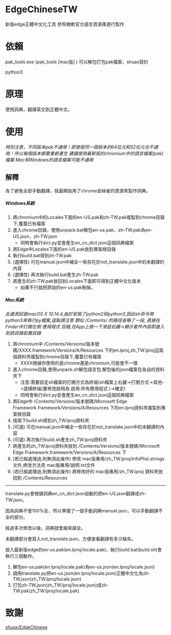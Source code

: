 # EdgeChineseTW
新版edge正體中文化工具 參照微軟官方語言資源庫進行製作

# 依賴
pak_tools.exe (pak_tools \[mac版] ) 可以解包打包pak檔案，shuax寫的

python3

# 原理
使用詞典，翻譯英文到正體中文。

# 使用

*特別注意，不同版本pak不通用！即使是同一個版本的64位元和32位元也不通用！所以每個版本都要重新產生*
*建議使用最新版的chromium中的語言檔案(pak)檔案*
*Mac和Windows的語言檔案可能不通用*

## 解釋
為了避免全部手動翻譯，我最開始用了chrome金絲雀的資源來製作詞典。 

##### Windows系統
1. 將chromium中的Locales下面的en-US.pak和zh-TW.pak複製到chrome目錄下,覆蓋已有檔案
2. 進入chrome目錄，使用unpack.bat解包en-us.pak，zh-TW.pak為en-US.json，zh-TW.json
    + 同時會執行dict.py並會產生en_cn_dict.json這個詞典檔案
3. 將Edge中Locales下面的en-US.pak放到專案根目錄    
4. 執行build.bat得到zh-TW.pak
5. (選擇性) 可在manual.json中補全一些存在於not_translate.json中的未翻譯的內容
6. (選擇性) 再次執行build.bat產生zh-TW.pak
7. 將產生的zh-TW.pak放回到Locales下面即可得到正體中文化版本
    + 如果不行就把原始的en-us.pak刪掉。

##### Mac系統

*此處測試是macOS X 10.14.4,由於安裝了python2和python3,因此sh命令用python3來執行py檔案,這點請注意*
*類似 /Contents/ 的路徑省略了一段, 直接在Finder中打開左側 應用程式 目錄,在App上按一下滑鼠右鍵->顯示套件內容即進入到該目錄前置目錄*
1. 將chromium中 /Contents/Versions/版本號碼/XXXX.framework/Versions/A/Resources 下的en.lproj,zh_TW.lproj這兩個資料夾複製到chrome目錄下,覆蓋已有檔案
    + XXXX根據你使用的是chrome還是chromium,可能會不一樣
2. 進入chrome目錄,使用unpack.sh解包語言包,解包後的json檔案在各自的資料夾下
    + 注意:需要設定sh檔案的打開方式為終端(sh檔案上右鍵->打開方式->其他->選擇終端(要修改啟用為 啟用\:所有應用程式 )->確定)
    + 同時會執行dict.py並會產生en_cn_dict.json這個詞典檔案
3. 將Edge中 /Contents/Versions/版本號碼/Microsoft Edge Framework.framework/Versions/A/Resources 下的en.lproj資料夾複製到專案根目錄
4. 按兩下build.sh得到zh_TW.lproj資料夾
5. (可選) 可在manual.json中補全一些存在於not_translate.json中的未翻譯的內容
6. (可選) 再次執行build.sh產生zh_TW.lproj資料夾
7. 將產生的zh_TW.lproj資料夾放到 /Contents/Versions/版本號碼/Microsoft Edge Framework.framework/Versions/A/Resources 下
8. (若已經處理過,則無須此操作) 修改 mac版專用/zh_TW.lproj/InfoPlist.strings文件,修改方法見 mac版專用/說明.txt文件
9. (若已經處理過,則無須此操作) 將修改好的 mac版專用/zh_TW.lproj 資料夾放回到 /Contents/Resources

---

translate.py會根據詞典en_cn_dict.json自動的把en-US.json翻譯成zh-TW.json。

因為詞典不會100%全，所以準備了一個手動詞典manual.json，可以手動翻譯不全的部分。

經過多次修改以後，詞典就會越來越全。

未翻譯部分會寫入not_translate.json，方便查看翻譯有多少缺失。

放入最新版edge的en-us.pak(en.lproj/locale.pak)，執行build.bat(build.sh)會執行三個動作。

1. 解包en-us.pak(en.lproj/locale.pak)為en-us.json(en.lproj/locale.json)
2. 調用translate.py把en-us.json(en.lproj/locale.json)正體中文化為zh-TW.json(zh_TW.lproj/locale.json)
3. 打包zh-TW.json(zh_TW.lproj/locale.json)成zh-TW.pak(zh_TW.lproj/locale.pak)

# 致謝
[shuax/EdgeChinese](https://github.com/shuax/EdgeChinese)
